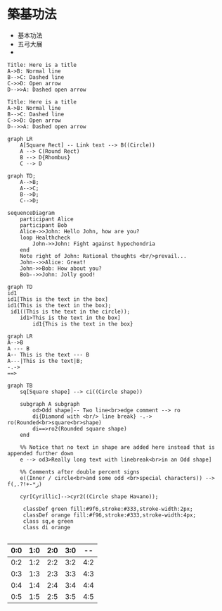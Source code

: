 # 築基功法

* 基本功法
* 五弓大展
* 

```sequence
Title: Here is a title
A->B: Normal line
B-->C: Dashed line
C->>D: Open arrow
D-->>A: Dashed open arrow
```

```sequence-hand
Title: Here is a title
A->B: Normal line
B-->C: Dashed line
C->>D: Open arrow
D-->>A: Dashed open arrow
```


```mermaid
graph LR
    A[Square Rect] -- Link text --> B((Circle))
    A --> C(Round Rect)
    B --> D{Rhombus}
    C --> D
```



```mermaid
graph TD;
    A-->B;
    A-->C;
    B-->D;
    C-->D;
```

```mermaid
sequenceDiagram
    participant Alice
    participant Bob
    Alice->>John: Hello John, how are you?
    loop Healthcheck
        John->>John: Fight against hypochondria
    end
    Note right of John: Rational thoughts <br/>prevail...
    John-->>Alice: Great!
    John->>Bob: How about you?
    Bob-->>John: Jolly good!
```


```mermaid
graph TD
id1
id1[This is the text in the box]
id1(This is the text in the box);
 id1((This is the text in the circle));
    id1>This is the text in the box]
        id1{This is the text in the box}

```

```mermaid
graph LR
A-->B
A --- B
A-- This is the text --- B
A---|This is the text|B;
-.->
==>
```

```mermaid
graph TB
    sq[Square shape] --> ci((Circle shape))

    subgraph A subgraph
        od>Odd shape]-- Two line<br>edge comment --> ro
        di{Diamond with <br/> line break} -.-> ro(Rounded<br>square<br>shape)
        di==>ro2(Rounded square shape)
    end

    %% Notice that no text in shape are added here instead that is appended further down
    e --> od3>Really long text with linebreak<br>in an Odd shape]

    %% Comments after double percent signs
    e((Inner / circle<br>and some odd <br>special characters)) --> f(,.?!+-*ز)

    cyr[Cyrillic]-->cyr2((Circle shape Начало));

     classDef green fill:#9f6,stroke:#333,stroke-width:2px;
     classDef orange fill:#f96,stroke:#333,stroke-width:4px;
     class sq,e green
     class di orange
     
```



| 0:0 | 1:0 | 2:0 | 3:0 | -- |
| -- | -- | -- | -- | -- |
| 0:2 | 1:2 | 2:2 | 3:2 | 4:2 |
| 0:3 | 1:3 | 2:3 | 3:3 | 4:3 |
| 0:4 | 1:4 | 2:4 | 3:4 | 4:4 |
| 0:5 | 1:5 | 2:5 | 3:5 | 4:5 |
